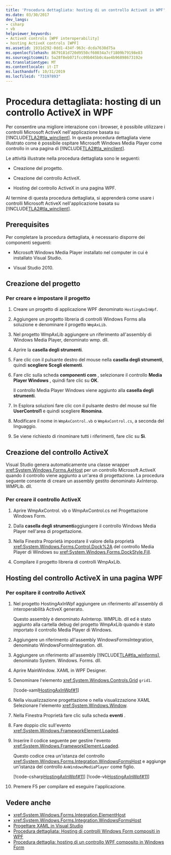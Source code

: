 ```yaml
---
title: 'Procedura dettagliata: hosting di un controllo ActiveX in WPF'
ms.date: 03/30/2017
dev_langs:
- csharp
- vb
helpviewer_keywords:
- ActiveX controls [WPF interoperability]
- hosting ActiveX controls [WPF]
ms.assetid: 1931d292-0dd1-434f-963c-dcda7638d75a
ms.openlocfilehash: 8679181d720d9550cf60034a7cf1809b79198e83
ms.sourcegitcommit: 5a28f8eb071fcc09b045b0c4ae4b96898673192e
ms.translationtype: MT
ms.contentlocale: it-IT
ms.lasthandoff: 10/31/2019
ms.locfileid: "73197893"
---
```

# <a name="walkthrough-hosting-an-activex-control-in-wpf"></a>Procedura dettagliata: hosting di un controllo ActiveX in WPF
Per consentire una migliore interazione con i browser, è possibile utilizzare i controlli Microsoft ActiveX nell'applicazione basata su [!INCLUDE[TLA2#tla_winclient](../../../../includes/tla2sharptla-winclient-md.md)]. In questa procedura dettagliata viene illustrato come è possibile ospitare Microsoft Windows Media Player come controllo in una pagina di [!INCLUDE[TLA2#tla_winclient](../../../../includes/tla2sharptla-winclient-md.md)].

 Le attività illustrate nella procedura dettagliata sono le seguenti:

- Creazione del progetto.

- Creazione del controllo ActiveX.

- Hosting del controllo ActiveX in una pagina WPF.

 Al termine di questa procedura dettagliata, si apprenderà come usare i controlli Microsoft ActiveX nell'applicazione basata su [!INCLUDE[TLA2#tla_winclient](../../../../includes/tla2sharptla-winclient-md.md)].

## <a name="prerequisites"></a>Prerequisites
 Per completare la procedura dettagliata, è necessario disporre dei componenti seguenti:

- Microsoft Windows Media Player installato nel computer in cui è installato Visual Studio.

- Visual Studio 2010.

## <a name="creating-the-project"></a>Creazione del progetto

### <a name="to-create-and-set-up-the-project"></a>Per creare e impostare il progetto

1. Creare un progetto di applicazione WPF denominato `HostingAxInWpf`.

2. Aggiungere un progetto libreria di controlli Windows Forms alla soluzione e denominare il progetto `WmpAxLib`.

3. Nel progetto WmpAxLib aggiungere un riferimento all'assembly di Windows Media Player, denominato wmp. dll.

4. Aprire la **casella degli strumenti**.

5. Fare clic con il pulsante destro del mouse nella **casella degli strumenti**, quindi **scegliere Scegli elementi**.

6. Fare clic sulla scheda **componenti com** , selezionare il controllo **Media Player Windows** , quindi fare clic su **OK**.

     Il controllo Media Player Windows viene aggiunto alla **casella degli strumenti**.

7. In Esplora soluzioni fare clic con il pulsante destro del mouse sul file **UserControl1** e quindi scegliere **Rinomina**.

8. Modificare il nome in `WmpAxControl.vb` o `WmpAxControl.cs`, a seconda del linguaggio.

9. Se viene richiesto di rinominare tutti i riferimenti, fare clic su **Sì**.

## <a name="creating-the-activex-control"></a>Creazione del controllo ActiveX
Visual Studio genera automaticamente una classe wrapper <xref:System.Windows.Forms.AxHost> per un controllo Microsoft ActiveX quando il controllo viene aggiunto a un'area di progettazione. La procedura seguente consente di creare un assembly gestito denominato AxInterop. WMPLib. dll.

### <a name="to-create-the-activex-control"></a>Per creare il controllo ActiveX

1. Aprire WmpAxControl. vb o WmpAxControl.cs nel Progettazione Windows Form.

2. Dalla **casella degli strumenti**aggiungere il controllo Windows Media Player nell'area di progettazione.

3. Nella Finestra Proprietà impostare il valore della proprietà <xref:System.Windows.Forms.Control.Dock%2A> del controllo Media Player di Windows su <xref:System.Windows.Forms.DockStyle.Fill>.

4. Compilare il progetto libreria di controlli WmpAxLib.

## <a name="hosting-the-activex-control-on-a-wpf-page"></a>Hosting del controllo ActiveX in una pagina WPF

### <a name="to-host-the-activex-control"></a>Per ospitare il controllo ActiveX

1. Nel progetto HostingAxInWpf aggiungere un riferimento all'assembly di interoperabilità ActiveX generato.

     Questo assembly è denominato AxInterop. WMPLib. dll ed è stato aggiunto alla cartella debug del progetto WmpAxLib quando è stato importato il controllo Media Player di Windows.

2. Aggiungere un riferimento all'assembly WindowsFormsIntegration, denominato WindowsFormsIntegration. dll.

3. Aggiungere un riferimento all'assembly [!INCLUDE[TLA#tla_winforms](../../../../includes/tlasharptla-winforms-md.md)], denominato System. Windows. Forms. dll.

4. Aprire MainWindow. XAML in WPF Designer.

5. Denominare l'elemento <xref:System.Windows.Controls.Grid> `grid1`.

     [!code-xaml[HostingAxInWpf#1](~/samples/snippets/csharp/VS_Snippets_Wpf/HostingAxInWpf/CSharp/HostingAxInWpf/window1.xaml#1)]

6. Nella visualizzazione progettazione o nella visualizzazione XAML Selezionare l'elemento <xref:System.Windows.Window>.

7. Nella Finestra Proprietà fare clic sulla scheda **eventi** .

8. Fare doppio clic sull'evento <xref:System.Windows.FrameworkElement.Loaded>.

9. Inserire il codice seguente per gestire l'evento <xref:System.Windows.FrameworkElement.Loaded>.

     Questo codice crea un'istanza del controllo <xref:System.Windows.Forms.Integration.WindowsFormsHost> e aggiunge un'istanza del controllo `AxWindowsMediaPlayer` come figlio.

     [!code-csharp[HostingAxInWpf#11](~/samples/snippets/csharp/VS_Snippets_Wpf/HostingAxInWpf/CSharp/HostingAxInWpf/window1.xaml.cs#11)]
     [!code-vb[HostingAxInWpf#11](~/samples/snippets/visualbasic/VS_Snippets_Wpf/HostingAxInWpf/VisualBasic/HostingAxInWpf/window1.xaml.vb#11)]  
  
10. Premere F5 per compilare ed eseguire l'applicazione.  
  
## <a name="see-also"></a>Vedere anche

- <xref:System.Windows.Forms.Integration.ElementHost>
- <xref:System.Windows.Forms.Integration.WindowsFormsHost>
- [Progettare XAML in Visual Studio](/visualstudio/xaml-tools/designing-xaml-in-visual-studio)
- [Procedura dettagliata: Hosting di controlli Windows Form compositi in WPF](walkthrough-hosting-a-windows-forms-composite-control-in-wpf.md)
- [Procedura dettaglia: hosting di un controllo WPF composito in Windows Form](walkthrough-hosting-a-wpf-composite-control-in-windows-forms.md)
